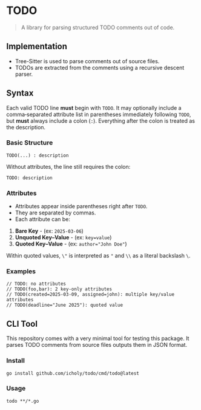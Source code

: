 # TODO

> A library for parsing structured TODO comments out of code.

## Implementation

* Tree-Sitter is used to parse comments out of source files.
* TODOs are extracted from the comments using a recursive descent parser.

## Syntax

Each valid TODO line **must** begin with `TODO`. It may optionally include a comma‐separated attribute list in parentheses immediately following `TODO`, but **must** always include a colon (`:`). Everything after the colon is treated as the description.

### Basic Structure

```
TODO(...) : description
```

Without attributes, the line still requires the colon:

```
TODO: description
```

### Attributes

- Attributes appear inside parentheses right after `TODO`.
- They are separated by commas.  
- Each attribute can be:

1. **Bare Key** - (ex: `2025-03-06`)
2. **Unquoted Key–Value**  - (ex: `key=value`)
3. **Quoted Key–Value**  - (ex: `author="John Doe"`)

Within quoted values, `\"` is interpreted as `"` and `\\` as a literal backslash `\`.

### Examples

```
// TODO: no attributes
// TODO(foo,bar): 2 key-only attributes
// TODO(created=2025-03-09, assigned=john): multiple key/value attributes
// TODO(deadline="June 2025"): quoted value 
```

## CLI Tool

This repository comes with a very minimal tool for testing this package.
It parses TODO comments from source files outputs them in JSON format.

### Install

```
go install github.com/icholy/todo/cmd/todo@latest
```

### Usage

```
todo **/*.go
```
